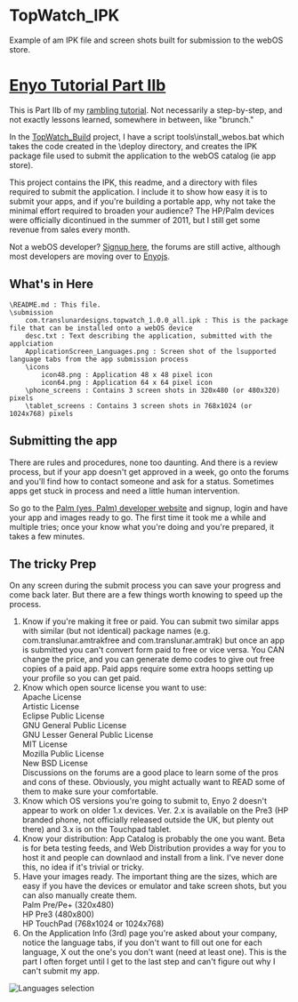 TopWatch_IPK
============

Example of am IPK file and screen shots built for submission to the webOS store.

# [Enyo Tutorial Part IIb](http://pcimino.blog.com/enyo/)

This is Part IIb of my [rambling tutorial](http://pcimino.blog.com/enyo/). Not necessarily a step-by-step, and not exactly lessons learned, somewhere in between, like "brunch."

In the [TopWatch_Build](https://github.com/pcimino/TopWatch_Build) project, I have a script tools\install_webos.bat which takes the code created in the \deploy directory, and creates the IPK package file used to submit the application to the webOS catalog (ie app store).

This project contains the IPK, this readme, and a directory with files required to submit the application. I include it to show how easy it is to submit your apps, and if you're building a portable app, why not take the minimal effort required to broaden your audience? The HP/Palm devices were officially dicontinued in the summer of 2011, but I still get some revenue from sales every month.

Not a webOS developer? [Signup here](), the forums are still active, although most developers are moving over to [Enyojs](http://enyojs.com/).

## What's in Here
	\README.md : This file.  
	\submission  
		com.translunardesigns.topwatch_1.0.0_all.ipk : This is the package file that can be installed onto a webOS device  
		desc.txt : Text describing the application, submitted with the applciation  
		ApplicationScreen_Languages.png : Screen shot of the lsupported language tabs from the app submission process  
		\icons  
			icon48.png : Application 48 x 48 pixel icon  
			icon64.png : Application 64 x 64 pixel icon  
		\phone_screens : Contains 3 screen shots in 320x480 (or 480x320) pixels  
		\tablet_screens : Contains 3 screen shots in 768x1024 (or 1024x768) pixels  
			
## Submitting the app

There are rules and procedures, none too daunting. And there is a review process, but if your app doesn't get approved in a week, go onto the forums and you'll find how to contact someone and ask for a status. Sometimes apps get stuck in process and need a little human intervention.

So go to the [Palm (yes, Palm) developer website](https://developer.palm.com/) and signup, login and have your app and images ready to go. The first time it took me a while and multiple tries; once your know what you're doing and you're prepared, it takes a few minutes.

## The tricky Prep
On any screen during the submit process you can save your progress and come back later. But there are a few things worth knowing to speed up the process.

1. Know if you're making it free or paid. You can submit two similar apps with similar (but not identical) package names (e.g. com.translunar.amtrakfree and com.translunar.amtrak) but once an app is submitted you can't convert form paid to free or vice versa. You CAN change the price, and you can generate demo codes to give out free copies of a paid app. Paid apps require some extra hoops setting up your profile so you can get paid.
2. Know which open source license you want to use:  
	Apache License  
	Artistic License  
	Eclipse Public License  
	GNU General Public License  
	GNU Lesser General Public License  
	MIT License  
	Mozilla Public License  
	New BSD License  
Discussions on the forums are a good place to learn some of the pros and cons of these. Obviously, you might actually want to READ some of them to make sure your comfortable.
3. Know which OS versions you're going to submit to, Enyo 2 doesn't appear to work on older 1.x devices. Ver. 2.x is available on the Pre3 (HP branded phone, not officially released outside the UK, but plenty out there) and 3.x is on the Touchpad tablet.
3. Know your distribution: App Catalog is probably the one you want. Beta is for beta testing feeds, and Web Distribution provides a way for you to host it and people can downlaod and install from a link. I've never done this, no idea if it's trivial or tricky.
4. Have your images ready. The important thing are the sizes, which are easy if you have the devices or emulator and take screen shots, but you can also manually create them.  
	Palm Pre/Pe+ (320x480)  
	HP Pre3 (480x800)  
	HP TouchPad (768x1024 or 1024x768)  
5. On the Application Info (3rd) page you're asked about your company, notice the language tabs, if you don't want to fill out one for each language, X out the one's you don't want (need at least one). This is the part I often forget until I get to the last step and can't figure out why I can't submit my app.
  
![Languages selection](https://raw.github.com/pcimino/TopWatch_IPK/master/submission/ApplicationScreen_Languages.png)  



